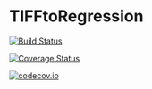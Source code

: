 # TIFFtoRegression

[![Build Status](https://travis-ci.org/QuelqunQui/TIFFtoRegression.jl.svg?branch=master)](https://travis-ci.org/QuelqunQui/TIFFtoRegression.jl)

[![Coverage Status](https://coveralls.io/repos/QuelqunQui/TIFFtoRegression.jl/badge.svg?branch=master&service=github)](https://coveralls.io/github/QuelqunQui/TIFFtoRegression.jl?branch=master)

[![codecov.io](http://codecov.io/github/QuelqunQui/TIFFtoRegression.jl/coverage.svg?branch=master)](http://codecov.io/github/QuelqunQui/TIFFtoRegression.jl?branch=master)
